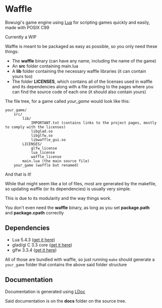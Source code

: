 # Waffle

Bowuigi's game engine using [Lua](https://lua.org) for scripting games quickly and easily, made with POSIX C99

Currently a WIP

Waffle is meant to be packaged as easy as possible, so you only need these things:

- The **waffle** binary (can have any name, including the name of the game)
- An **src** folder containing main.lua
- A **lib** folder containing the necessary waffle libraries (it can contain yours too)
- The folder **LICENSES**, which contains all of the licenses used in waffle and its dependencies along with a file pointing to the pages where you can find the source code of each one (it should also contain yours)

The file tree, for a game called *your_game* would look like this:

```
your_game/
	src/
		lib/
			IMPORTANT.txt (contains links to the project pages, mostly to comply with the licenses)
			libglad.so
			libglfw.so
			libwaffle_gui.so
		LICENSES/
			glfw_license
			lua_license
			waffle_license
		main.lua (the main source file)
	your_game (waffle but renamed)
```

And that is it!

While that might seem like a lot of files, most are generated by the makefile, so updating waffle (or its dependencies) is usually very simple.

This is due to its modularity and the way things work.

You don't even need the **waffle** binary, as long as you set **package.path** and **package.cpath** correctly

Dependencies
---

- Lua 5.4.3 ([get it here](https://www.lua.org/download.html))
- glad/gl C 3.3 core  ([get it here](https://glad.dav1d.de/#language=c&specification=gl&api=gl%3D3.3&api=gles1%3Dnone&api=gles2%3Dnone&api=glsc2%3Dnone&profile=core&loader=on&localfiles=on))
- glfw 3.3.4 ([get it here](https://github.com/glfw/glfw/releases/download/3.3.4/glfw-3.3.4.zip))

All of those are bundled with waffle, so just running `make` should generate a `your_game` folder that contains the above said folder structure

Documentation
---

Documentation is generated using [LDoc](https://github.com/lunarmodules/LDoc)

Said documentation is on the **docs** folder on the source tree.
